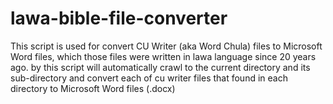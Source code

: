 # lawa-bible-file-converter

This script is used for convert CU Writer (aka Word Chula) files to Microsoft Word files,
which those files were written in lawa language since 20 years ago.
by this script will automatically crawl to the current directory and its sub-directory and
convert each of cu writer files that found in each directory to Microsoft Word files (.docx)
